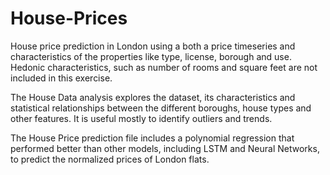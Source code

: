 # House-Prices

House price prediction in London using a both a price timeseries and characteristics of the properties like type, license, borough and use. Hedonic characteristics, such as number of rooms and square feet are not included in this exercise.

The House Data analysis explores the dataset, its characteristics and statistical relationships between the different boroughs, house types and other features. It is useful mostly to identify outliers and trends.

The House Price prediction file includes a polynomial regression that performed better than other models, including LSTM and Neural Networks, to predict the normalized prices of London flats.
